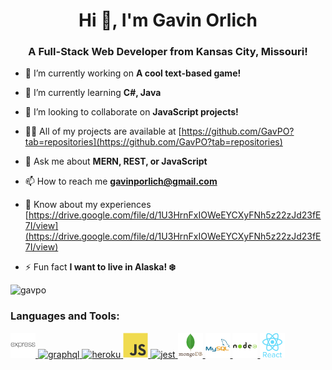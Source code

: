 <h1 align="center">Hi 👋, I'm Gavin Orlich</h1>
<h3 align="center">A Full-Stack Web Developer from Kansas City, Missouri!</h3>

- 🔭 I’m currently working on **A cool text-based game!**

- 🌱 I’m currently learning **C#, Java**

- 👯 I’m looking to collaborate on **JavaScript projects!**

- 👨‍💻 All of my projects are available at [https://github.com/GavPO?tab=repositories](https://github.com/GavPO?tab=repositories)

- 💬 Ask me about **MERN, REST, or JavaScript**

- 📫 How to reach me **gavinporlich@gmail.com**

- 📄 Know about my experiences [https://drive.google.com/file/d/1U3HrnFxIOWeEYCXyFNh5z22zJd23fE7I/view](https://drive.google.com/file/d/1U3HrnFxIOWeEYCXyFNh5z22zJd23fE7I/view)

- ⚡ Fun fact **I want to live in Alaska! ❄️**

<p align="left"> <img src="https://komarev.com/ghpvc/?username=gavpo&label=Profile%20views:&color=993bd8&style=flat-square" alt="gavpo" /> </p>

<h3 align="left">Languages and Tools:</h3>
<p align="left"> <a href="https://expressjs.com" target="_blank" rel="noreferrer"> <img src="https://raw.githubusercontent.com/devicons/devicon/master/icons/express/express-original-wordmark.svg" alt="express" width="40" height="40"/> </a> <a href="https://graphql.org" target="_blank" rel="noreferrer"> <img src="https://www.vectorlogo.zone/logos/graphql/graphql-icon.svg" alt="graphql" width="40" height="40"/> </a> <a href="https://heroku.com" target="_blank" rel="noreferrer"> <img src="https://www.vectorlogo.zone/logos/heroku/heroku-icon.svg" alt="heroku" width="40" height="40"/> </a> <a href="https://developer.mozilla.org/en-US/docs/Web/JavaScript" target="_blank" rel="noreferrer"> <img src="https://raw.githubusercontent.com/devicons/devicon/master/icons/javascript/javascript-original.svg" alt="javascript" width="40" height="40"/> </a> <a href="https://jestjs.io" target="_blank" rel="noreferrer"> <img src="https://www.vectorlogo.zone/logos/jestjsio/jestjsio-icon.svg" alt="jest" width="40" height="40"/> </a> <a href="https://www.mongodb.com/" target="_blank" rel="noreferrer"> <img src="https://raw.githubusercontent.com/devicons/devicon/master/icons/mongodb/mongodb-original-wordmark.svg" alt="mongodb" width="40" height="40"/> </a> <a href="https://www.mysql.com/" target="_blank" rel="noreferrer"> <img src="https://raw.githubusercontent.com/devicons/devicon/master/icons/mysql/mysql-original-wordmark.svg" alt="mysql" width="40" height="40"/> </a> <a href="https://nodejs.org" target="_blank" rel="noreferrer"> <img src="https://raw.githubusercontent.com/devicons/devicon/master/icons/nodejs/nodejs-original-wordmark.svg" alt="nodejs" width="40" height="40"/> </a> <a href="https://reactjs.org/" target="_blank" rel="noreferrer"> <img src="https://raw.githubusercontent.com/devicons/devicon/master/icons/react/react-original-wordmark.svg" alt="react" width="40" height="40"/> </a> </p>

